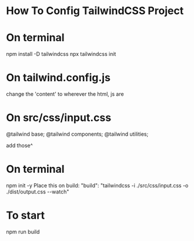 # How To Config TailwindCSS Project

# On terminal
npm install -D tailwindcss
npx tailwindcss init

# On tailwind.config.js
change the 'content' to wherever the html, js are

# On src/css/input.css
@tailwind base;
@tailwind components;
@tailwind utilities;

add those^

# On terminal
npm init -y
Place this on build:
"build": "tailwindcss -i ./src/css/input.css -o ./dist/output.css --watch"

# To start
npm run build 